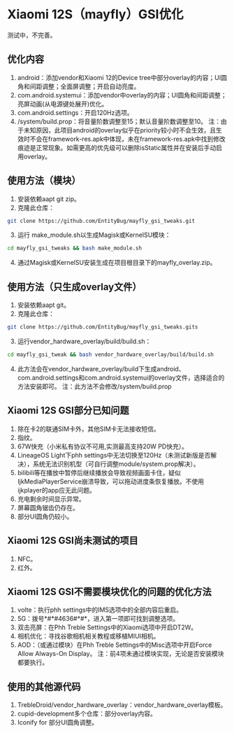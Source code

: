 # Xiaomi 12S（mayfly）GSI优化

测试中，不完善。

## 优化内容
1. android：添加vendor和Xiaomi 12的Device tree中部分overlay的内容；UI圆角和间距调整；全面屏调整；开启自动亮度。
2. com.android.systemui：添加vendor中overlay的内容；UI圆角和间距调整；亮屏动画(从电源键处展开)优化。
3. com.android.settings：开启120Hz选项。
4. /system/build.prop：将音量阶数调整至15；默认音量阶数调整至10。
注：由于未知原因，此项目android的overlay似乎在priority较小时不会生效，且生效时不会在framework-res.apk中体现，未在framework-res.apk中找到修改痕迹是正常现象。如需更高的优先级可以删除isStatic属性并在安装后手动启用overlay。

## 使用方法（模块）
1. 安装依赖aapt git zip。
2. 克隆此仓库：  
```bash
git clone https://github.com/EntityBug/mayfly_gsi_tweaks.git
```
3. 运行 make_module.sh以生成Magisk或KernelSU模块：  
```bash
cd mayfly_gsi_tweaks && bash make_module.sh
```  
4. 通过Magisk或KernelSU安装生成在项目根目录下的mayfly_overlay.zip。

## 使用方法（只生成overlay文件）
1. 安装依赖aapt git。
2. 克隆此仓库：  
```bash
git clone https://github.com/EntityBug/mayfly_gsi_tweaks.gits
```
3. 运行vendor_hardware_overlay/build/build.sh：  
```bash
cd mayfly_gsi_tweak && bash vendor_hardware_overlay/build/build.sh
```  
4. 此方法会在vendor_hardware_overlay/build下生成android、com.android.settings和com.android.systemui的overlay文件，选择适合的方法安装即可。
注：此方法不会修改/system/build.prop

## Xiaomi 12S GSI部分已知问题
1. 除在卡2的联通SIM卡外，其他SIM卡无法接收短信。
2. 指纹。
3. 67W快充（小米私有协议不可用,实测最高支持20W PD快充）。
4. LineageOS Light下phh settings中无法切换至120Hz（未测试新版是否解决），系统无法识别机型（可自行调整module/system.prop解决）。
5. bilibili等在播放中暂停后继续播放会导致视频画面卡住，疑似IjkMediaPlayerService崩溃导致，可以拖动进度条恢复播放。不使用ijkplayer的app应无此问题。
6. 充电剩余时间显示异常。
7. 屏幕圆角锯齿仍存在。
8. 部分UI圆角仍较小。

## Xiaomi 12S GSI尚未测试的项目
1. NFC。
2. 红外。

## Xiaomi 12S GSI不需要模块优化的问题的优化方法
1. volte：执行phh settings中的IMS选项中的全部内容后重启。
2. 5G：拨号\*#\*#4636#\*#\*，进入第一项即可找到调整选项。
3. 双击亮屏：在Phh Treble Settings中的Xiaomi选项中开启DT2W。
4. 相机优化：寻找谷歌相机相关教程或移植MIUI相机。
5. AOD：（或通过模块）在Phh Treble Settings中的Misc选项中开启Force Allow Always-On Display。
注：前4项未通过模块实现，无论是否安装模块都要执行。

## 使用的其他源代码
1. TrebleDroid/vendor_hardware_overlay：vendor_hardware_overlay模板。
2. cupid-development多个仓库：部分overlay内容。
3. Iconify for 部分UI圆角调整。
